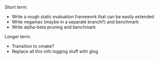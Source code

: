 
Short term:
- Write a rough static evaluation framework that can be easily extended
- Write negamax (maybe in a separate branch?) and benchmark
- Write alpha-beta pruning and benchmark


Longer term:
- Transition to cmake?
- Replace all this info logging stuff with glog
